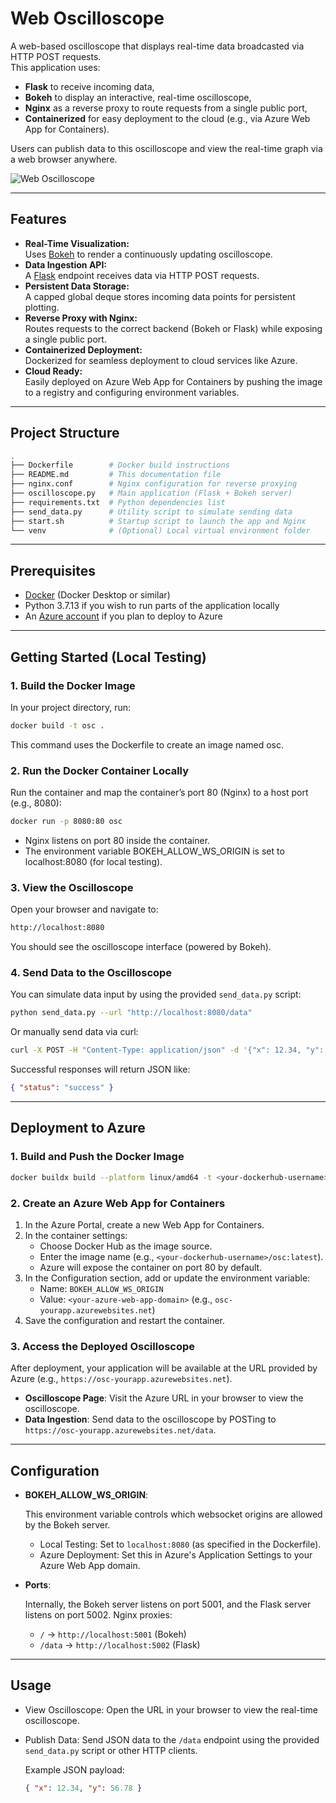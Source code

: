 # Web Oscilloscope

A web-based oscilloscope that displays real-time data broadcasted via HTTP POST requests.  
This application uses:

- **Flask** to receive incoming data,
- **Bokeh** to display an interactive, real-time oscilloscope,
- **Nginx** as a reverse proxy to route requests from a single public port,
- **Containerized** for easy deployment to the cloud (e.g., via Azure Web App for Containers).

Users can publish data to this oscilloscope and view the real-time graph via a web browser anywhere.

![Web Oscilloscope](./demo.gif)

---

## Features

- **Real-Time Visualization:**  
  Uses [Bokeh](https://bokeh.org/) to render a continuously updating oscilloscope.
- **Data Ingestion API:**  
  A [Flask](https://flask.palletsprojects.com/) endpoint receives data via HTTP POST requests.
- **Persistent Data Storage:**  
  A capped global deque stores incoming data points for persistent plotting.
- **Reverse Proxy with Nginx:**  
  Routes requests to the correct backend (Bokeh or Flask) while exposing a single public port.
- **Containerized Deployment:**  
  Dockerized for seamless deployment to cloud services like Azure.
- **Cloud Ready:**  
  Easily deployed on Azure Web App for Containers by pushing the image to a registry and configuring environment variables.

---

## Project Structure

```bash
.
├── Dockerfile        # Docker build instructions
├── README.md         # This documentation file
├── nginx.conf        # Nginx configuration for reverse proxying
├── oscilloscope.py   # Main application (Flask + Bokeh server)
├── requirements.txt  # Python dependencies list
├── send_data.py      # Utility script to simulate sending data
├── start.sh          # Startup script to launch the app and Nginx
└── venv              # (Optional) Local virtual environment folder
```

---

## Prerequisites

- [Docker](https://www.docker.com/) (Docker Desktop or similar)
- Python 3.7.13 if you wish to run parts of the application locally
- An [Azure account](https://azure.microsoft.com/) if you plan to deploy to Azure

---

## Getting Started (Local Testing)

### 1. Build the Docker Image

In your project directory, run:

```bash
docker build -t osc .
```

This command uses the Dockerfile to create an image named osc.

### 2. Run the Docker Container Locally

Run the container and map the container’s port 80 (Nginx) to a host port (e.g., 8080):

```bash
docker run -p 8080:80 osc
```

- Nginx listens on port 80 inside the container.
- The environment variable BOKEH_ALLOW_WS_ORIGIN is set to localhost:8080 (for local testing).

### 3. View the Oscilloscope

Open your browser and navigate to:

```bash
http://localhost:8080
```

You should see the oscilloscope interface (powered by Bokeh).

### 4. Send Data to the Oscilloscope

You can simulate data input by using the provided `send_data.py` script:

```bash
python send_data.py --url "http://localhost:8080/data"
```

Or manually send data via curl:

```bash
curl -X POST -H "Content-Type: application/json" -d '{"x": 12.34, "y": 56.78}' http://localhost:8080/data
```

Successful responses will return JSON like:

```json
{ "status": "success" }
```

---

## Deployment to Azure

### 1. Build and Push the Docker Image

```bash
docker buildx build --platform linux/amd64 -t <your-dockerhub-username>/osc:latest --push .
```

### 2. Create an Azure Web App for Containers

1. In the Azure Portal, create a new Web App for Containers.
2. In the container settings:
   - Choose Docker Hub as the image source.
   - Enter the image name (e.g., `<your-dockerhub-username>/osc:latest`).
   - Azure will expose the container on port 80 by default.
3. In the Configuration section, add or update the environment variable:
   - Name: `BOKEH_ALLOW_WS_ORIGIN`
   - Value: `<your-azure-web-app-domain>` (e.g., `osc-yourapp.azurewebsites.net`)
4. Save the configuration and restart the container.

### 3. Access the Deployed Oscilloscope

After deployment, your application will be available at the URL provided by Azure (e.g., `https://osc-yourapp.azurewebsites.net`).

- **Oscilloscope Page**:
  Visit the Azure URL in your browser to view the oscilloscope.
- **Data Ingestion**:
  Send data to the oscilloscope by POSTing to `https://osc-yourapp.azurewebsites.net/data`.

---

## Configuration

- **BOKEH_ALLOW_WS_ORIGIN**:

  This environment variable controls which websocket origins are allowed by the Bokeh server.

  - Local Testing: Set to `localhost:8080` (as specified in the Dockerfile).
  - Azure Deployment: Set this in Azure's Application Settings to your Azure Web App domain.

- **Ports**:

  Internally, the Bokeh server listens on port 5001, and the Flask server listens on port 5002. Nginx proxies:

  - `/` → `http://localhost:5001` (Bokeh)
  - `/data` → `http://localhost:5002` (Flask)

---

## Usage

- View Oscilloscope:
  Open the URL in your browser to view the real-time oscilloscope.

- Publish Data:
  Send JSON data to the `/data` endpoint using the provided `send_data.py` script or other HTTP clients.

  Example JSON payload:

  ```json
  { "x": 12.34, "y": 56.78 }
  ```
